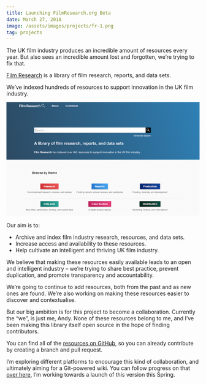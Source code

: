 ```yaml
---
title: Launching FilmResearch.org Beta
date: March 27, 2018
image: /assets/images/projects/fr-1.png
tag: projects
---
```


The UK film industry produces an incredible amount of resources every year. But also sees an incredible amount lost and forgotten, we’re trying to fix that.

[Film Research](https://filmresearch.org) is a library of film research, reports, and data sets.

We’ve indexed hundreds of resources to support innovation in the UK film industry.

![website](/assets/images/projects/fr-1.png)

Our aim is to:

* Archive and index film industry research, resources, and data sets.
* Increase access and availability to these resources.
* Help cultivate an intelligent and thriving UK film industry.

We believe that making these resources easily available leads to an open and intelligent industry – we’re trying to share best practice, prevent duplication, and promote transparency and accountability.

We’re going to continue to add resources, both from the past and as new ones are found. We’re also working on making these resources easier to discover and contextualise.

But our big ambition is for this project to become a collaboration. Currently the “we”, is just me, Andy. None of these resources belong to me, and I’ve been making this library itself open source in the hope of finding contributors.

You can find all of the [resources on GitHub](https://github.com/AndyRae/filmresearch-list), so you can already contribute by creating a branch and pull request.

I’m exploring different platforms to encourage this kind of collaboration, and ultimately aiming for a Git-powered wiki. You can follow progress on that [over here](https://github.com/AndyRae/grav-filmresearch), I’m working towards a launch of this version this Spring.
